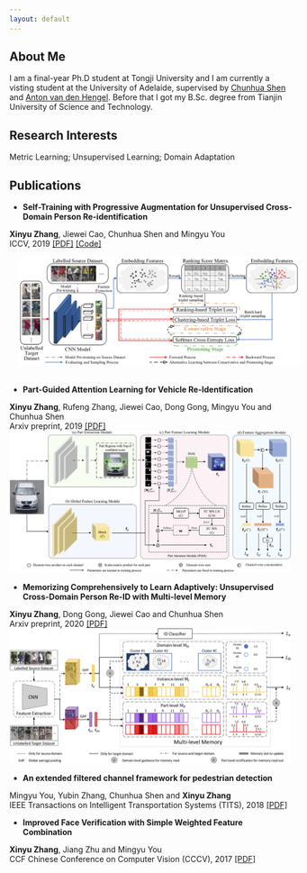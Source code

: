 ```yaml
---
layout: default
---
```


## About Me
I am a final-year Ph.D student at Tongji University and I am currently a visting student at the University of Adelaide, supervised by [Chunhua Shen](https://cs.adelaide.edu.au/~chhshen/) and [Anton van den Hengel](https://cs.adelaide.edu.au/~hengel/). Before that I got my B.Sc. degree from Tianjin University of Science and Technology.

## Research Interests
Metric Learning; Unsupervised Learning; Domain Adaptation

## Publications
- <div> <strong>Self-Training with Progressive Augmentation for Unsupervised Cross-Domain Person Re-identification</strong><br />
<strong>Xinyu Zhang</strong>, Jiewei Cao, Chunhua Shen and Mingyu You <br />
ICCV, 2019
<a href='https://openaccess.thecvf.com/content_ICCV_2019/papers/Zhang_Self-Training_With_Progressive_Augmentation_for_Unsupervised_Cross-Domain_Person_Re-Identification_ICCV_2019_paper.pdf'>[PDF]</a>
<a href='https://github.com/zhangxinyu-xyz/PAST-ReID'>[Code]</a>
<img src="./papers/ICCV19.png" width="500" alt="ICCV19" style="padding:16px">

- <div> <strong>Part-Guided Attention Learning for Vehicle Re-Identification</strong><br />
<strong>Xinyu Zhang</strong>, Rufeng Zhang, Jiewei Cao, Dong Gong, Mingyu You and Chunhua Shen <br />
Arxiv preprint, 2019
<a href='https://arxiv.org/abs/1909.06023v3'>[PDF]</a>
<img src="./papers/TITS20.png" width="500" alt="TITS20">
  
- <div> <strong>Memorizing Comprehensively to Learn Adaptively: Unsupervised Cross-Domain Person Re-ID with Multi-level Memory</strong><br />
<strong>Xinyu Zhang</strong>, Dong Gong, Jiewei Cao and Chunhua Shen <br />
Arxiv preprint, 2020
<a href='https://arxiv.org/abs/2001.04123'>[PDF]</a>
<img src="./papers/MEM.png" width="500" alt="MEM">
    
- <div> <strong>An extended filtered channel framework for pedestrian detection</strong><br />
Mingyu You, Yubin Zhang, Chunhua Shen and <strong>Xinyu Zhang</strong> <br />
IEEE Transactions on Intelligent Transportation Systems (TITS), 2018
<a href='https://ieeexplore.ieee.org/abstract/document/8310009'>[PDF]</a>
<!-- <img src="./papers/TITS18.png" width="500" alt="TITS18"> -->
  
- <div> <strong>Improved Face Verification with Simple Weighted Feature Combination</strong><br />
<strong>Xinyu Zhang</strong>, Jiang Zhu and Mingyu You <br />
CCF Chinese Conference on Computer Vision (CCCV), 2017
<a href='https://link.springer.com/chapter/10.1007/978-981-10-7302-1_2'>[PDF]</a>

